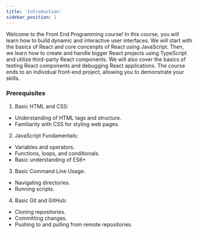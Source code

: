 ```yaml
---
title: 'Introduction'
sidebar_position: 1
---
```


Welcome to the Front End Programming course! In this course, you will learn how to build dynamic and interactive user interfaces. We will start with the basics of React and core concenpts of React using JavaScript. Then, we learn how to create and handle bigger React projects using TypeScript and utilize third-party React components. We will also cover the basics of testing React components and debugging React applications. The course ends to an individual front-end project, allowing you to demonstrate your skills.

### Prerequisites
1. Basic HTML and CSS:
- Understanding of HTML tags and structure.
- Familiarity with CSS for styling web pages.

2. JavaScript Fundamentals:
- Variables and operators.
- Functions, loops, and conditionals.
- Basic understanding of ES6+

3. Basic Command Line Usage:
- Navigating directories.
- Running scripts.

4. Basic Git and GitHub:
- Cloning repositories.
- Committing changes.
- Pushing to and pulling from remote repositories.